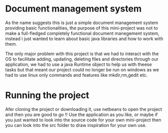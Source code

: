# Document management system
As the name suggests this is just a simple document management system providing basic functionalities, the purpose of this
mini-project was not to make a full-fledged completely functional document manegement system, instead i just wanted to learn about basic java libraries and how to work with them.

The only major problem with this project is that we had to interact with the OS to facilitate adding, updating, deleting files and directories through our application, we had to use a java Runtime object to help us with theese tasks but that meant our project could no longer be run on windows as we had to use linux only commands and features like mkdir,rm,gedit etc.

# Running the project
Afer cloning the project or downloading it, use netbeans to open the project and then you are good to go !! Use the application as you like, or maybe if you just wanted to look into the source code for your own mini-project then you can look into the src folder to draw inspiration for your own use.
